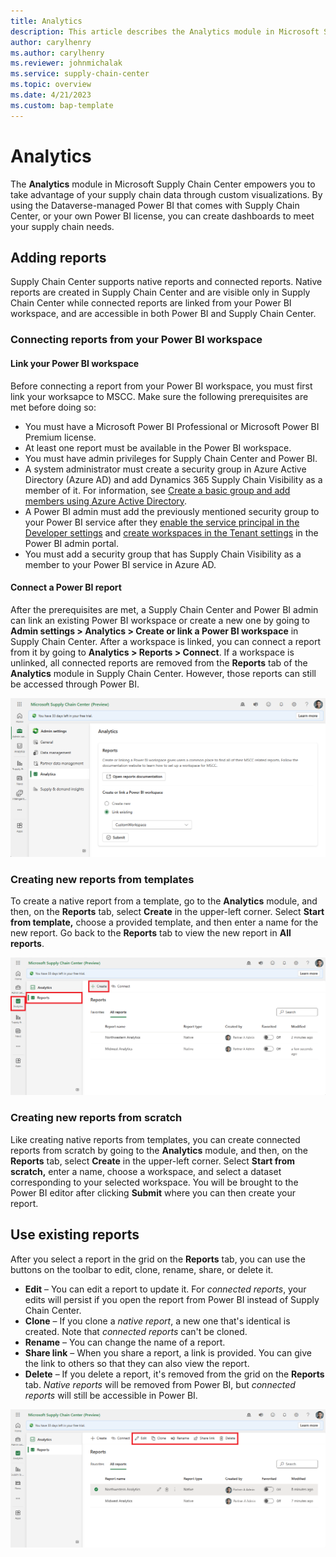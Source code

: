 ```yaml
---
title: Analytics
description: This article describes the Analytics module in Microsoft Supply Chain Center.
author: carylhenry
ms.author: carylhenry
ms.reviewer: johnmichalak
ms.service: supply-chain-center
ms.topic: overview
ms.date: 4/21/2023
ms.custom: bap-template
---
```


# Analytics

The **Analytics** module in Microsoft Supply Chain Center empowers you to take advantage of your supply chain data through custom visualizations. By using the Dataverse-managed Power BI that comes with Supply Chain Center, or your own Power BI license, you can create dashboards to meet your supply chain needs.

## Adding reports

Supply Chain Center supports native reports and connected reports. Native reports are created in Supply Chain Center and are visible only in Supply Chain Center while connected reports are linked from your Power BI workspace, and are accessible in both Power BI and Supply Chain Center.

### Connecting reports from your Power BI workspace
#### Link your Power BI workspace
Before connecting a report from your Power BI workspace, you must first link your worksapce to MSCC. Make sure the following prerequisites are met before doing so:

- You must have a Microsoft Power BI Professional or Microsoft Power BI Premium license.
- At least one report must be available in the Power BI workspace.
- You must have admin privileges for Supply Chain Center and Power BI.
- A system administrator must create a security group in Azure Active Directory (Azure AD) and add Dynamics 365 Supply Chain Visibility as a member of it. For information, see [Create a basic group and add members using Azure Active Directory](/azure/active-directory/fundamentals/how-to-manage-groups).
- A Power BI admin must add the previously mentioned security group to your Power BI service after they [enable the service principal in the Developer settings](/power-bi/enterprise/service-premium-service-principal#enable-service-principals.md) and [create workspaces in the Tenant settings](/power-bi/admin/service-admin-portal-workspace#create-the-new-workspaces.md) in the Power BI admin portal.
- You must add a security group that has Supply Chain Visibility as a member to your Power BI service in Azure AD.

#### Connect a Power BI report

After the prerequisites are met, a Supply Chain Center and Power BI admin can link an existing Power BI workspace or create a new one by going to **Admin settings \> Analytics \> Create or link a Power BI workspace** in Supply Chain Center. After a workspace is linked, you can connect a report from it by going to **Analytics \> Reports \> Connect**. If a workspace is unlinked, all connected reports are removed from the **Reports** tab of the **Analytics** module in Supply Chain Center. However, those reports can still be accessed through Power BI.

![Connecting a report from the Admin settings.](media/Connect_report.png)


### Creating new reports from templates
To create a native report from a template, go to the **Analytics** module, and then, on the **Reports** tab, select **Create** in the upper-left corner. Select **Start from template,** choose a provided template, and then enter a name for the new report. Go back to the **Reports** tab to view the new report in **All reports**.

![Creating a new report on the Reports tab of the Analytics module.](media/Create_report.png)

### Creating new reports from scratch

Like creating native reports from templates, you can create connected reports from scratch by going to the **Analytics** module, and then, on the **Reports** tab, select **Create** in the upper-left corner. Select **Start from scratch,** enter a name, choose a workspace, and select a dataset corresponding to your selected workspace. You will be brought to the Power BI editor after clicking **Submit** where you can then create your report.

## Use existing reports

After you select a report in the grid on the **Reports** tab, you can use the buttons on the toolbar to edit, clone, rename, share, or delete it.

- **Edit** – You can edit a report to update it. For *connected reports*, your edits will persist if you open the report from Power BI instead of Supply Chain Center.
- **Clone** – If you clone a *native report*, a new one that's identical is created. Note that *connected reports* can't be cloned.
- **Rename** – You can change the name of a report.
- **Share link** – When you share a report, a link is provided. You can give the link to others so that they can also view the report.
- **Delete** – If you delete a report, it's removed from the grid on the **Reports** tab. *Native reports* will be removed from Power BI, but *connected reports* will still be accessible in Power BI.

![Buttons for using a selected report on the Reports tab of the Analytics module.](media/use-reports.png)
